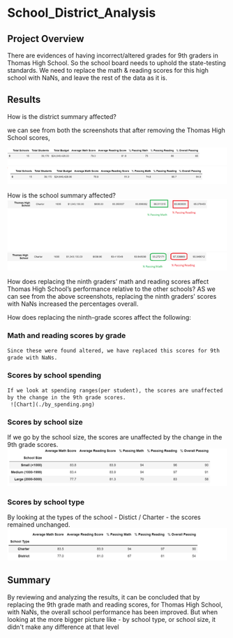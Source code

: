 # School_District_Analysis

## Project Overview
   There are evidences of having incorrect/altered grades for 9th graders in Thomas High School. So the school board needs to uphold the state-testing standards. We need to replace the math & reading scores for this high school with NaNs, and leave the rest of the data as it is.


## Results

How is the district summary affected?

  we can see from both the screenshots that after removing the Thomas High School scores,

 ![Chart](./dist_before.png)
 ![Chart](./dist_after.png)
	
How is the school summary affected?
![Chart](./school_before.png)
![Chart](./school_after.png)

How does replacing the ninth graders’ math and reading scores affect Thomas High School’s performance relative to the other schools?
  AS we can see from the above screenshots, replacing the ninth graders' scores with NaNs increased the percentages overall.

How does replacing the ninth-grade scores affect the following:
### Math and reading scores by grade
    Since these were found altered, we have replaced this scores for 9th grade with NaNs.

### Scores by school spending
    If we look at spending ranges(per student), the scores are unaffected by the change in the 9th grade scores.
     ![Chart](./by_spending.png)
    
### Scores by school size
   If we go by the school size, the scores are unaffected by the change in the 9th grade scores.
    ![Chart](./by_size.png)

### Scores by school type
   By looking at the types of the school - Distict / Charter - the scores remained unchanged.
    ![Chart](./by_type.png)


## Summary
  By reviewing and analyzing the results, it can be concluded that by replacing the 9th grade math and reading scores, for Thomas High School, with NaNs, the overall  school performance has been improved. But when looking at the more bigger picture like - by school type, or school size, it didn't make any difference at that level
